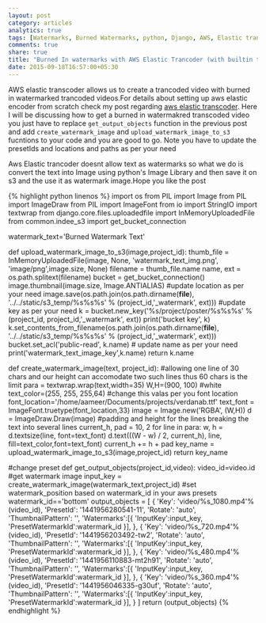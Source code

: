 ```yaml
---
layout: post
category: articles
analytics: true
tags: [Watermarks, Burned Watermarks, python, Django, AWS, Elastic trancoder, Text to Image Conversion, PIL]
comments: true
share: true
title: "Burned In watermarks with AWS Elastic Trancoder (with builtin text to image conversion)"
date: 2015-09-18T16:57:00+05:30
---
```

AWS elastic transcoder allows us to create a trancoded video with burned in watermarked trancoded videos.For details about setting up aws 
elastic encoder from scratch check my post regarding [aws elastic transcoder](http://aameer.github.io/articles/aws-elastic-encoder/). Here I 
will be discussing how to get a burned in watermakred transcoded video you just have to replace `get_output_objects` function in the previous 
post and add `create_watermark_image` and `upload_watermark_image_to_s3` fucntions to your code and you are good to go.
Note you have to update the presetIds and locations and paths as per your need

Aws Elastic trancoder doesnt allow text as watermarks so what we do is convert the text into Image using python's Image Library and then save
it on s3 and the use it as watermark image.Hope you like the post


{% highlight python linenos %}
import os
from PIL import Image
from PIL import ImageDraw
from PIL import ImageFont
from io import StringIO
import textwrap
from django.core.files.uploadedfile import InMemoryUploadedFile
from common.indee_s3 import get_bucket_connection

watermark_text='Burned Watermark Text'

def upload_watermark_image_to_s3(image,project_id):
        thumb_file = InMemoryUploadedFile(image, None, 'watermark_text_img.png', 'image/png',image.size, None)
        filename = thumb_file.name
        name, ext = os.path.splitext(filename)
        bucket = get_bucket_connection()
        image.thumbnail(image.size, Image.ANTIALIAS)
        #update location as per your need
        image.save(os.path.join(os.path.dirname(__file__), '../../static/s3_temp/%s%s%s' % (project_id,'_watermark', ext)))
        #update key as per your need
        k = bucket.new_key('%s/project/poster/%s%s%s' % (project_id, project_id,'_watermark', ext))
        print('bucket key', k)
        k.set_contents_from_filename(os.path.join(os.path.dirname(__file__), '../../static/s3_temp/%s%s%s' % (project_id,'_watermark', ext)))
        bucket.set_acl('public-read', k.name)
        # update name as per your need
        print('watermark_text_image_key',k.name)
        return k.name

def create_watermark_image(text, project_id):
        #allowing one line of 30 chars and our height can accomodate two such lines thus 60 chars is the limit
        para = textwrap.wrap(text,width=35)
        W,H=(900, 100)
        #white
        text_color=(255, 255, 255,64)
        #change this valas per you font location
        font_location='/home/aameer/Documents/projects/verdanab.ttf'
        text_font = ImageFont.truetype(font_location,33)
        image = Image.new('RGBA', (W,H))
        d = ImageDraw.Draw(image)
        #padding and height for the lines breaking the text into several lines
        current_h, pad = 10, 2
        for line in para:
            w, h = d.textsize(line, font=text_font)
            d.text(((W - w) / 2, current_h), line, fill=text_color,font=text_font)
            current_h += h + pad 
        key_name = upload_watermark_image_to_s3(image,project_id) 
        return key_name

#change preset
def get_output_objects(project_id,video):
    video_id=video.id
    #get watermark image
    input_key = create_watermark_image(watermark_text,project_id)
    #set watermark_position based on watermark_id in your aws presets
    watermark_id=='bottom'
    output_objects = [
        {
            'Key': 'video/%s_1080.mp4'%(video_id),
            'PresetId': '1441956280541-11',
            'Rotate': 'auto',
            'ThumbnailPattern': '',
            'Watermarks':[{
                'InputKey':input_key,
                'PresetWatermarkId':watermark_id
            }],
        },
        {
            'Key': 'video/%s_720.mp4'%(video_id),
            'PresetId': '1441956203492-tw2',
            'Rotate': 'auto',
            'ThumbnailPattern': '',
            'Watermarks':[{
                'InputKey':input_key,
                'PresetWatermarkId':watermark_id
            }],
        },
        {
            'Key': 'video/%s_480.mp4'%(video_id),
            'PresetId': '1441956110883-mt2h91',
            'Rotate': 'auto',
            'ThumbnailPattern': '',
            'Watermarks':[{
                'InputKey':input_key,
                'PresetWatermarkId':watermark_id
            }],
        },
        {
            'Key': 'video/%s_360.mp4'%(video_id),
            'PresetId': '1441956046335-g30uf',
            'Rotate': 'auto',
            'ThumbnailPattern': '',
            'Watermarks':[{
                'InputKey':input_key,
                'PresetWatermarkId':watermark_id
            }],
        }
    ]
    return (output_objects)
{% endhighlight %}
